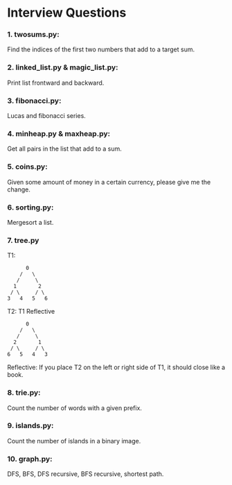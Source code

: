 # Interview Questions

### 1. twosums.py:
Find the indices of the first two numbers that add to a target sum.

### 2. linked_list.py & magic_list.py:
Print list frontward and backward.

### 3. fibonacci.py:
Lucas and fibonacci series.

### 4. minheap.py & maxheap.py:
Get all pairs in the list that add to a sum.

### 5. coins.py:
Given some amount of money in a certain currency, please give me the change.

### 6. sorting.py:
Mergesort a list.

### 7. tree.py

T1:

          0
        /   \
       /     \
      1       2
     / \     / \
    3   4   5   6


T2: T1 Reflective

          0
        /   \
       /     \
      2       1
     / \     / \
    6   5   4   3
    
Reflective: If you place T2 on the left or right side of T1, it should close like a book.

### 8.  trie.py:
Count the number of words with a given prefix.

### 9. islands.py:
Count the number of islands in a binary image.

### 10. graph.py:
DFS, BFS, DFS recursive, BFS recursive, shortest path.

